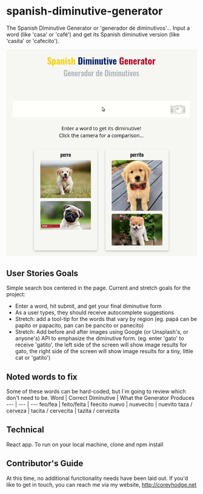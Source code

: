 # spanish-diminutive-generator

The Spanish Diminutive Generator or 'generador de diminutivos'...
Input a word (like 'casa' or 'café') and get its Spanish diminutive version (like 'casita' or 'cafecito').

![](overview.gif)

## User Stories Goals
Simple search box centered in the page.
Current and stretch goals for the project:
- Enter a word, hit submit, and get your final diminutive form
- As a user types, they should receive autocomplete suggestions
- Stretch: add a tool-tip for the words that vary by region (eg. papá can be papito or papacito, pan can be pancito or panecito)
- Stretch: Add before and after images using Google (or Unsplash's, or anyone's) API to emphasize the diminutive form. (eg. enter 'gato' to receive 'gatito', the left side of the screen will show image results for gato, the right side of the screen will show image results for a tiny, little cat or 'gatito')


## Noted words to fix
Some of these words can be hard-coded, but I´m going to review which don't need to be.
Word | Correct Diminutive | What the Generator Produces
--- | --- | ---
feo/fea | feito/feita | feecito
nuevo | nuevecito | nuevito
taza / cerveza | tacita / cervecita | tazita / cervezita


## Technical
React app.
To run on your local machine, clone and npm install

## Contributor's Guide
At this time, no additional functionality needs have been laid out. If you'd like to get in touch, you can reach me via my website, http://coreyhodge.net